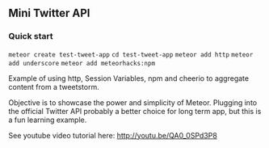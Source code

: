 ## Mini Twitter API

### Quick start

`meteor create test-tweet-app`
`cd test-tweet-app`
`meteor add http`
`meteor add underscore`
`meteor add meteorhacks:npm`

Example of using http, Session Variables, npm and cheerio to aggregate content from a tweetstorm.

Objective is to showcase the power and simplicity of Meteor.  Plugging into the official Twitter API probably a better choice for long term app, but this is a fun learning example. 

See youtube video tutorial here: http://youtu.be/QA0_0SPd3P8